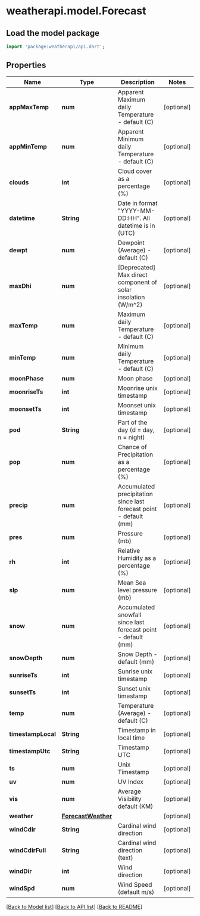 # weatherapi.model.Forecast

## Load the model package
```dart
import 'package:weatherapi/api.dart';
```

## Properties
Name | Type | Description | Notes
------------ | ------------- | ------------- | -------------
**appMaxTemp** | **num** | Apparent Maximum daily Temperature - default (C) | [optional] 
**appMinTemp** | **num** | Apparent Minimum daily Temperature - default (C) | [optional] 
**clouds** | **int** | Cloud cover as a percentage (%) | [optional] 
**datetime** | **String** | Date in format \"YYYY-MM-DD:HH\". All datetime is in (UTC) | [optional] 
**dewpt** | **num** | Dewpoint (Average) - default (C) | [optional] 
**maxDhi** | **num** | [Deprecated] Max direct component of solar insolation (W/m^2) | [optional] 
**maxTemp** | **num** | Maximum daily Temperature - default (C) | [optional] 
**minTemp** | **num** | Minimum daily Temperature - default (C) | [optional] 
**moonPhase** | **num** | Moon phase | [optional] 
**moonriseTs** | **int** | Moonrise unix timestamp | [optional] 
**moonsetTs** | **int** | Moonset unix timestamp | [optional] 
**pod** | **String** | Part of the day (d = day, n = night) | [optional] 
**pop** | **num** | Chance of Precipitation as a percentage (%) | [optional] 
**precip** | **num** | Accumulated precipitation since last forecast point - default (mm) | [optional] 
**pres** | **num** | Pressure (mb) | [optional] 
**rh** | **int** | Relative Humidity as a percentage (%) | [optional] 
**slp** | **num** | Mean Sea level pressure (mb) | [optional] 
**snow** | **num** | Accumulated snowfall since last forecast point - default (mm) | [optional] 
**snowDepth** | **num** | Snow Depth - default (mm) | [optional] 
**sunriseTs** | **int** | Sunrise unix timestamp | [optional] 
**sunsetTs** | **int** | Sunset unix timestamp | [optional] 
**temp** | **num** | Temperature (Average) - default (C) | [optional] 
**timestampLocal** | **String** | Timestamp in local time | [optional] 
**timestampUtc** | **String** | Timestamp UTC | [optional] 
**ts** | **num** | Unix Timestamp | [optional] 
**uv** | **num** | UV Index | [optional] 
**vis** | **num** | Average Visibility default (KM) | [optional] 
**weather** | [**ForecastWeather**](ForecastWeather.md) |  | [optional] 
**windCdir** | **String** | Cardinal wind direction | [optional] 
**windCdirFull** | **String** | Cardinal wind direction (text) | [optional] 
**windDir** | **int** | Wind direction | [optional] 
**windSpd** | **num** | Wind Speed (default m/s) | [optional] 

[[Back to Model list]](../README.md#documentation-for-models) [[Back to API list]](../README.md#documentation-for-api-endpoints) [[Back to README]](../README.md)


